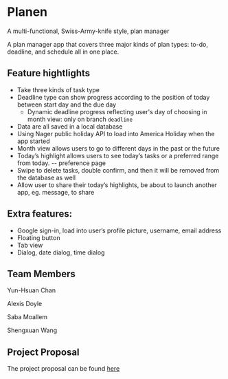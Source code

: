 # Planen

A multi-functional, Swiss-Army-knife style, plan manager

A plan manager app that covers three major kinds of plan types: to-do, deadline, and schedule all in one place.

## Feature hightlights

- Take three kinds of task type
- Deadline type can show progress according to the position of today between start day and the due day
  - Dynamic deadline progress reflecting user's day of choosing in month view: only on branch `deadline`
- Data are all saved in a local database
- Using Nager public holiday API to load into America Holiday when the app started
- Month view allows users to go to different days in the past or the future
- Today’s highlight allows users to see today’s tasks or a preferred range from today. -- preference page
- Swipe to delete tasks, double confirm, and then it will be removed from the database as well
- Allow user to share their today’s highlights, be about to launch another app, eg. message, to share

## Extra features:

- Google sign-in, load into user’s profile picture, username, email address
- Floating button
- Tab view
- Dialog, date dialog, time dialog



## Team Members
Yun-Hsuan Chan

Alexis Doyle

Saba Moallem

Shengxuan Wang

## Project Proposal
The project proposal can be found [here](https://docs.google.com/document/d/1EfsBXKhgorax3ffwPj3Oq4sEMuUQhbZoGa2mIfV2E6g/edit)